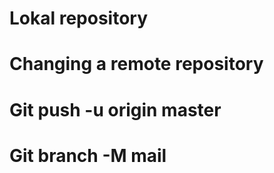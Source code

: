 # Lokal repository

# Changing a remote repository

# Git push -u origin master

# Git branch -M mail
